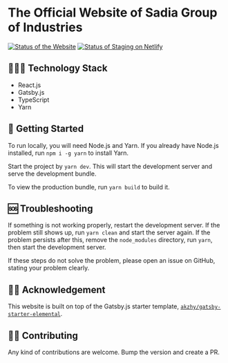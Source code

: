 # The Official Website of Sadia Group of Industries

[![Status of the Website](https://img.shields.io/website?logo=linode&style=flat-square&url=https%3A%2F%2Fwww.sadiatextile.com)](https://www.sadiatextile.com)
[![Status of Staging on Netlify](https://img.shields.io/netlify/d69d3e64-54ba-49d2-8b8a-10054b7b3c4a?label=staging&logo=netlify&style=flat-square)](https://app.netlify.com/sites/sadiagroup/deploys)

## 🧑🏽‍💻 Technology Stack

- React.js
- Gatsby.js
- TypeScript
- Yarn

## 🏁 Getting Started

To run locally, you will need Node.js and Yarn. If you already have Node.js installed, run `npm i -g yarn` to install Yarn.

Start the project by `yarn dev`. This will start the development server and serve the development bundle.

To view the production bundle, run `yarn build` to build it.

## 🆘 Troubleshooting

If something is not working properly, restart the development server. If the problem still shows up, run `yarn clean` and start the server again. If the problem persists after this, remove the `node_modules` directory, run `yarn`, then start the development server.

If these steps do not solve the problem, please open an issue on GitHub, stating your problem clearly.

## 🙏🏽 Acknowledgement

This website is built on top of the Gatsby.js starter template, [`akzhy/gatsby-starter-elemental`](https://github.com/akzhy/gatsby-starter-elemental).

## 🤝🏽 Contributing

Any kind of contributions are welcome. Bump the version and create a PR.

